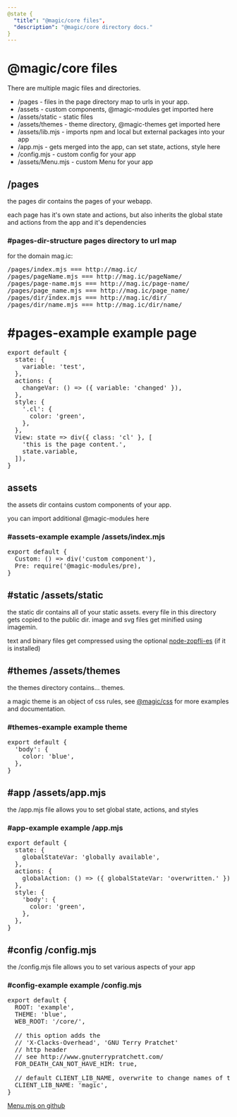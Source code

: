 ```yaml
---
@state {
  "title": "@magic/core files",
  "description": "@magic/core directory docs."
}
---
```


# @magic/core files

There are multiple magic files and directories.

* /pages - files in the page directory map to urls in your app.
* /assets - custom components, @magic-modules get imported here
* /assets/static - static files
* /assets/themes - theme directory, @magic-themes get imported here
* /assets/lib.mjs - imports npm and local but external packages into your app
* /app.mjs - gets merged into the app, can set state, actions, style here
* /config.mjs - custom config for your app
* /assets/Menu.mjs - custom Menu for your app

## /pages

the pages dir contains the pages of your webapp.

each page has it's own state and actions,
but also inherits the global state and actions from the app and it's dependencies

### #pages-dir-structure pages directory to url map

for the domain mag.ic:

<Pre>
/pages/index.mjs === http://mag.ic/
/pages/pageName.mjs === http://mag.ic/pageName/
/pages/page-name.mjs === http://mag.ic/page-name/
/pages/page_name.mjs === http://mag.ic/page_name/
/pages/dir/index.mjs === http://mag.ic/dir/
/pages/dir/name.mjs === http://mag.ic/dir/name/
</Pre>

# #pages-example example page

<Pre>
export default {
  state: {
    variable: 'test',
  },
  actions: {
    changeVar: () => ({ variable: 'changed' }),
  },
  style: {
    '.cl': {
      color: 'green',
    },
  },
  View: state => div({ class: 'cl' }, [
    'this is the page content.',
    state.variable,
  ]),
}
</Pre>

## assets

the assets dir contains custom components of your app.

you can import additional @magic-modules here

### #assets-example example /assets/index.mjs

<Pre>
export default {
  Custom: () => div('custom component'),
  Pre: require('@magic-modules/pre),
}
</Pre>

## #static /assets/static

the static dir contains all of your static assets.
every file in this directory gets copied to the public dir.
image and svg files get minified using imagemin.

text and binary files get compressed using the optional
[node-zopfli-es](https://github.com/jaeh/node-zopfli-es)
(if it is installed)

## #themes /assets/themes

the themes directory contains... themes.

a magic theme is an object of css rules, see
[@magic/css](https://github.com/magic/css/)
for more examples and documentation.

### #themes-example example theme

<Pre>
export default {
  'body': {
    color: 'blue',
  },
}
</Pre>

## #app /assets/app.mjs

the /app.mjs file allows you to set global state, actions, and styles

### #app-example example /app.mjs

<Pre>
export default {
  state: {
    globalStateVar: 'globally available',
  },
  actions: {
    globalAction: () => ({ globalStateVar: 'overwritten.' }),
  },
  style: {
    'body': {
      color: 'green',
    },
  },
}
</Pre>

## #config /config.mjs

the /config.mjs file allows you to set various aspects of your app

### #config-example example /config.mjs

<Pre>
export default {
  ROOT: 'example',
  THEME: 'blue',
  WEB_ROOT: '/core/',

  // this option adds the
  // 'X-Clacks-Overhead', 'GNU Terry Pratchet'
  // http header
  // see http://www.gnuterrypratchett.com/
  FOR_DEATH_CAN_NOT_HAVE_HIM: true,

  // default CLIENT_LIB_NAME, overwrite to change names of transpiled css and js files
  CLIENT_LIB_NAME: 'magic',
}
</Pre>

[Menu.mjs on github](https://github.com/magic/core/blob/master/src/modules/Menu.mjs)
